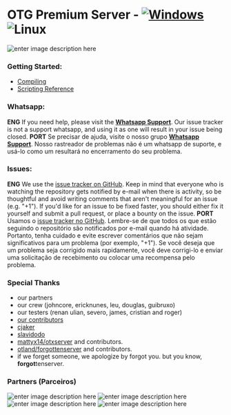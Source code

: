 
# OTG Premium Server - [![Windows](https://ci.appveyor.com/api/projects/status/y69059itp38j0u65?svg=true)](https://ci.appveyor.com/project/malucooo/otg-premium-version)  ![Linux](https://github.com/Johncorex/OTG-Premium-Version/workflows/CI/badge.svg)

  ![enter image description here](https://i.postimg.cc/DyHyzWCZ/arte-otg-menor.jpg)
### Getting Started:
* [Compiling](https://github.com/otland/forgottenserver/wiki/Compiling)
* [Scripting Reference](https://github.com/otland/forgottenserver/wiki/Script-Interface)

### Whatsapp:
**ENG**
If you need help, please visit the [**Whatsapp Support**](https://chat.whatsapp.com/ELM9aLYegRC0dMid7Xa5hH). Our issue tracker is not a support whatsapp, and using it as one will result in your issue being closed.
**PORT**
Se precisar de ajuda, visite o nosso grupo [**Whatsapp Support**](https://chat.whatsapp.com/ELM9aLYegRC0dMid7Xa5hH). Nosso rastreador de problemas não é um whatsapp de suporte, e usá-lo como um resultará no encerramento do seu problema.

### Issues:
**ENG**
We use the [issue tracker on GitHub](https://github.com/Johncorex/OTG-Premium-Version/issues). Keep in mind that everyone who is watching the repository gets notified by e-mail when there is activity, so be thoughtful and avoid writing comments that aren't meaningful for an issue (e.g. "+1"). If you'd like for an issue to be fixed faster, you should either fix it yourself and submit a pull request, or place a bounty on the issue.
**PORT**
Usamos o [issue tracker no GitHub](https://github.com/Johncorex/OTG-Premium-Version/issues). Lembre-se de que todos os que estão seguindo o repositório são notificados por e-mail quando há atividade. Portanto, tenha cuidado e evite escrever comentários que não sejam significativos para um problema (por exemplo, "+1"). Se você deseja que um problema seja corrigido mais rapidamente, você deve corrigi-lo e enviar uma solicitação de recebimento ou colocar uma recompensa pelo problema.

### Special Thanks

-   our partners
-   our crew (johncore, ericknunes, leu, douglas, guibruxo)
-   our testers (renan ulian, severo, james, cristian and roger)
-   [our contributors](https://github.com/Johncorex/OTG-Premium-Version/graphs/contributors)
-   [cjaker](https://github.com/Eternal-Scripts)
-   [slavidodo](https://github.com/slavidodo)
-   [mattyx14/otxserver](https://github.com/mattyx14/otxserver)  and contributors.
-   [otland/forgottenserver](https://github.com/otland/forgottenserver)  and contributors.
-   if we forget someone, we apologize by forgot you. but you know,  **forgot**tenserver.


### Partners  (Parceiros)
![enter image description here](https://i.postimg.cc/zGYZMTtn/tklogo-png-012102186b776698e4d34ff498c6b19c.png)
![enter image description here](https://i.postimg.cc/TPQzpFR9/tibiasocial-parceiros.png)
![enter image description here](https://i.postimg.cc/5NBbfPFP/logo2.png)
![enter image description here](https://i.postimg.cc/GmzRyHKG/logo2.png)